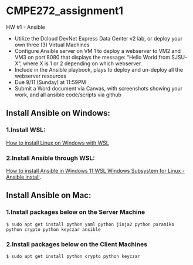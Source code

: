 # CMPE272_assignment1
HW #1 - Ansible
- Utilize the Dcloud DevNet Express Data Center v2 lab, or deploy your own three (3) Virtual Machines
- Configure Ansible server on VM 1 to deploy a webserver to VM2 and VM3 on port 8080 that displays the message: “Hello World from SJSU-X”, where X is 1 or 2 depending on which webserver.
- Include in the Ansible playbook, plays to deploy and un-deploy all the webserver resources
- Due 9/11 (Sunday) at 11:59PM
- Submit a Word document via Canvas, with screenshots showing your work, and all ansible code/scripts via github

## Install Ansible on Windows:
### 1.Install WSL:
[How to install Linux on Windows with WSL](https://learn.microsoft.com/en-us/windows/wsl/install)

### 2.Install Ansible through WSL:
[How to install Ansible in Windows 11 WSL Windows Subsystem for Linux - Ansible install](https://www.youtube.com/watch?v=OhCbpGBOACs).

## Install Ansible on Mac:
### 1.Install packages below on the Server Machine
`$ sudo apt get install python yaml python jinja2 python paramiko python crypto python keyczar ansible`
### 2.Install packages below on the Client Machines
`$ sudo apt get install python crypto python keyczar`
